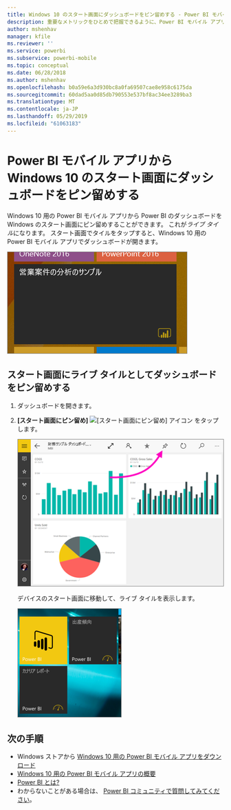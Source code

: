 ```yaml
---
title: Windows 10 のスタート画面にダッシュボードをピン留めする - Power BI モバイル アプリ
description: 重要なメトリックをひとめで把握できるように、Power BI モバイル アプリから Windows 10 のスタート画面に Power BI のダッシュボードをピン留めする方法について説明します。
author: mshenhav
manager: kfile
ms.reviewer: ''
ms.service: powerbi
ms.subservice: powerbi-mobile
ms.topic: conceptual
ms.date: 06/28/2018
ms.author: mshenhav
ms.openlocfilehash: b0a59e6a3d930bc8a0fa69507cae8e958c6175da
ms.sourcegitcommit: 60dad5aa0d85db790553e537bf8ac34ee3289ba3
ms.translationtype: MT
ms.contentlocale: ja-JP
ms.lasthandoff: 05/29/2019
ms.locfileid: "61063183"
---
```

# <a name="pin-a-dashboard-to-your-windows-10-start-screen-from-the-power-bi-mobile-app"></a>Power BI モバイル アプリから Windows 10 のスタート画面にダッシュボードをピン留めする
Windows 10 用の Power BI モバイル アプリから Power BI のダッシュボードを Windows のスタート画面にピン留めすることができます。 これが*ライブ タイル*になります。 スタート画面でタイルをタップすると、Windows 10 用の Power BI モバイル アプリでダッシュボードが開きます。

![Windows のライブ タイル](./media/mobile-pin-dashboard-start-screen-windows-10-phone-app/power-bi-windows-10-pin-start-screen.png)

## <a name="pin-a-dashboard-to-your-start-screen-as-a-live-tile"></a>スタート画面にライブ タイルとしてダッシュボードをピン留めする
1. ダッシュボードを開きます。
2. **[スタート画面にピン留め]** ![[スタート画面にピン留め] アイコン](./media/mobile-pin-dashboard-start-screen-windows-10-phone-app/power-bi-windows-10-pin-start-icon.png) をタップします。
   
   ![Windows 10 モバイル アプリの上部のバー](./media/mobile-pin-dashboard-start-screen-windows-10-phone-app/power-bi-windows-10-pin-start.png)
   
   デバイスのスタート画面に移動して、ライブ タイルを表示します。
   
   ![Windows 10 のライブ タイル](./media/mobile-pin-dashboard-start-screen-windows-10-phone-app/pbi_win10ph_startscrn.png)

## <a name="next-steps"></a>次の手順
* Windows ストアから [Windows 10 用の Power BI モバイル アプリをダウンロード](http://go.microsoft.com/fwlink/?LinkID=526478)  
* [Windows 10 用の Power BI モバイル アプリの概要](mobile-windows-10-phone-app-get-started.md)  
* [Power BI とは?](../../power-bi-overview.md)
* わからないことがある場合は、 [Power BI コミュニティで質問してみてください](http://community.powerbi.com/)。

